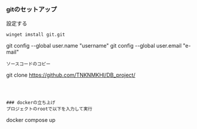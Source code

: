 ### gitのセットアップ
設定する
```
winget imstall git.git

```
git config --global user.name "username"
git config --global user.email "e-mail"
```
ソースコードのコピー
```
git clone https://github.com/TNKNMKHI/DB_project/
```



### dockerの立ち上げ
プロジェクトのrootで以下を入力して実行
```
docker compose up
```

